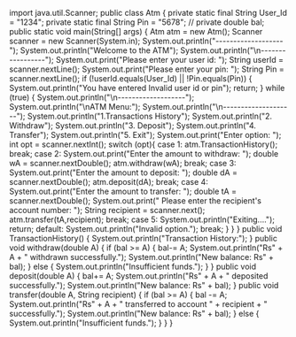 import java.util.Scanner;
public class Atm {
 private static final String User_Id = "1234"; 
 private static final String Pin = "5678"; // 
 private double bal; 
 public static void main(String[] args) {
  Atm atm = new Atm();
  Scanner scanner = new Scanner(System.in);
   System.out.println("-------------------");
  System.out.println("Welcome to the ATM");
   System.out.println("\n-----------------");
  System.out.print("Please enter your user id: ");
 String userId = scanner.nextLine();
System.out.print("Please enter your pin: ");
String Pin = scanner.nextLine();
 if (!userId.equals(User_Id) || !Pin.equals(Pin))
  {
System.out.println("You have  entered Invalid user id or pin");
 return;
}
 while (true) {
 System.out.println("\n-------------------");
 System.out.println("\nATM Menu:");
 System.out.println("\n--------------------");
System.out.println("1.Transactions History");
 System.out.println("2. Withdraw");
 System.out.println("3. Deposit");
 System.out.println("4. Transfer");
 System.out.println("5. Exit");
 System.out.print("Enter option: ");
int opt = scanner.nextInt();
 switch (opt){
 case 1:
atm.TransactionHistory();
break;
case 2:
System.out.print("Enter the amount to withdraw: ");
double wA = scanner.nextDouble();
atm.withdraw(wA);
break;
case 3:
System.out.print("Enter the amount to deposit: ");
double dA = scanner.nextDouble();
atm.deposit(dA);
break;
case 4:
 System.out.print("Enter the amount to transfer: ");
double tA = scanner.nextDouble();
System.out.print(" Please enter the recipient's account number: ");
 String recipient = scanner.next();
 atm.transfer(tA,recipient);
 break;
 case 5:
 System.out.println("Exiting....");
 return;
 default:
  System.out.println("Invalid option.");
break;
 }
}
}
public void TransactionHistory() {
 System.out.println("Transaction History:");
 }
 public void withdraw(double A) {
 if (bal >= A) {
bal-= A;
System.out.println("Rs" + A + " withdrawn successfully.");
System.out.println("New balance: Rs" + bal);
} else {
System.out.println("Insufficient funds.");
 }
}
public void deposit(double A) {
bal+= A;
System.out.println("Rs" + A + " deposited successfully.");
 System.out.println("New balance: Rs" + bal);
    }
    public void transfer(double A, String recipient) {
        if (bal >= A) {
            bal -= A;
            System.out.println("Rs" + A + " transferred to account " + recipient + " successfully.");
            System.out.println("New balance: Rs" + bal);
        } else {
            System.out.println("Insufficient funds.");
        }
    }
}
